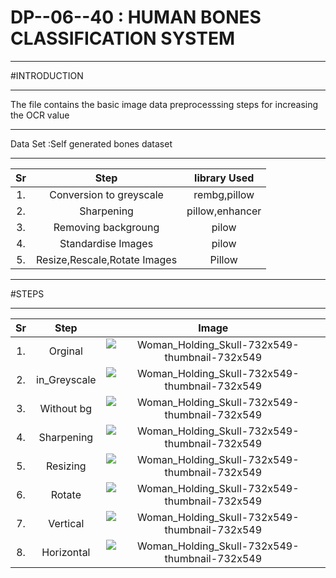 # DP--06--40 : HUMAN BONES CLASSIFICATION SYSTEM
***
#INTRODUCTION
***
The file contains the basic image data preprocesssing steps for increasing the OCR value 
***
Data Set :Self generated bones dataset
***
| Sr | Step |library Used |
|:---:|:----:|:-----------:|
|1.| Conversion to greyscale|rembg,pillow|
|2.| Sharpening |pillow,enhancer|
|3.| Removing backgroung|pilow |
|4.|Standardise Images|pilow |
|5.| Resize,Rescale,Rotate Images| Pillow |
***
   #STEPS
***
| Sr | Step | Image|
|:---:|:----:|:----:|
| 1. | Orginal| ![Woman_Holding_Skull-732x549-thumbnail-732x549](https://github.com/Ketanpolawar/DP--06-40/assets/115727322/60cce4cd-c2b4-49ee-9e66-679f993c109c ) |                                                                                                                             |
| 2. | in_Greyscale|![Woman_Holding_Skull-732x549-thumbnail-732x549](https://github.com/Ketanpolawar/DP--06-40/assets/115727322/7db52f1f-2482-4b49-92ef-f97821046b73) |
| 3. | Without bg|![Woman_Holding_Skull-732x549-thumbnail-732x549](https://github.com/Ketanpolawar/DP--06-40/assets/115727322/d6280ce8-f0f2-4ccb-950d-41f003631e4a)|
| 4. | Sharpening|![Woman_Holding_Skull-732x549-thumbnail-732x549](https://github.com/Ketanpolawar/DP--06--40/assets/115727322/e9fce731-b0a5-43eb-a7d2-8af60b2702b9)|
| 5. | Resizing | ![Woman_Holding_Skull-732x549-thumbnail-732x549](https://github.com/Ketanpolawar/DP--06--40/assets/115727322/91fb2bb2-69d3-469f-95fa-9f569c85bdf7)|
| 6. | Rotate | ![Woman_Holding_Skull-732x549-thumbnail-732x549](https://github.com/Ketanpolawar/DP--06--40/assets/115727322/182aae69-d36f-43dd-8c0d-50f35a41af1c)|
| 7. | Vertical |![Woman_Holding_Skull-732x549-thumbnail-732x549](https://github.com/Ketanpolawar/DP--06--40/assets/115727322/d0ba3037-2ac3-4d11-b932-23cdd2395e7d)|
| 8. | Horizontal |![Woman_Holding_Skull-732x549-thumbnail-732x549](https://github.com/Ketanpolawar/DP--06--40/assets/115727322/08f38a25-e893-4ac5-8184-a0df3e82f8f0)|




